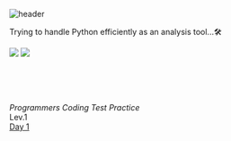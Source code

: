 ![header](https://capsule-render.vercel.app/api?type=waving&color=gradient&height=200&section=header&text=Python%20Data&fontSize=60)

Trying to handle Python efficiently as an analysis tool...🛠

<img src="https://img.shields.io/badge/Python-3776AB?style=for-the-badge&logo=Python&logoColor=white">  <img src="https://img.shields.io/badge/Jupyter-F37626?style=for-the-badge&logo=Jupyter&logoColor=white">

<br/>
<br/>
<br/>

_Programmers Coding Test Practice_
<br/>
Lev.1<br/>
[Day 1](https://github.com/Sehun-github/Fiery/blob/2500a8e8eb9aebc331962debd9b82c566b3ac28c/%EC%BD%94%EB%94%A9%ED%85%8C%EC%8A%A4%ED%8A%B8/%EC%97%BC%EC%88%98%EC%A7%80/%ED%94%84%EB%A1%9C%EA%B7%B8%EB%9E%98%EB%A8%B8%EC%8A%A4%20Lev1_7%EB%B2%88%EA%B9%8C%EC%A7%80.ipynb)<br/>



